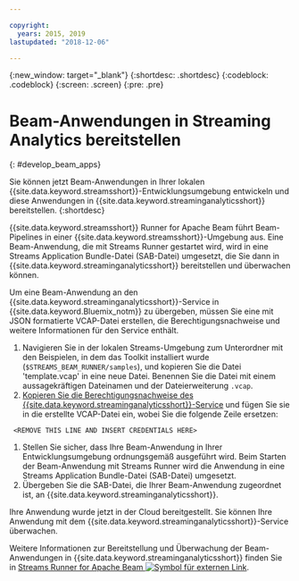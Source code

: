 ```yaml
---

copyright:
  years: 2015, 2019
lastupdated: "2018-12-06"

---
```


<!-- Attribute definitions -->
{:new_window: target="_blank"}
{:shortdesc: .shortdesc}
{:codeblock: .codeblock}
{:screen: .screen}
{:pre: .pre}

# Beam-Anwendungen in Streaming Analytics bereitstellen
{: #develop_beam_apps}

Sie können jetzt Beam-Anwendungen in Ihrer lokalen {{site.data.keyword.streamsshort}}-Entwicklungsumgebung entwickeln und diese Anwendungen in {{site.data.keyword.streaminganalyticsshort}} bereitstellen.
{:shortdesc}

{{site.data.keyword.streamsshort}} Runner for Apache Beam führt Beam-Pipelines in einer {{site.data.keyword.streamsshort}}-Umgebung aus. Eine Beam-Anwendung, die mit Streams Runner gestartet wird, wird in eine Streams Application Bundle-Datei (SAB-Datei) umgesetzt, die Sie dann in {{site.data.keyword.streaminganalyticsshort}} bereitstellen und überwachen können.

Um eine Beam-Anwendung an den {{site.data.keyword.streaminganalyticsshort}}-Service in {{site.data.keyword.Bluemix_notm}} zu übergeben, müssen Sie eine mit JSON formatierte VCAP-Datei erstellen, die Berechtigungsnachweise und weitere Informationen für den Service enthält.

1. Navigieren Sie in der lokalen Streams-Umgebung zum Unterordner mit den Beispielen, in dem das Toolkit installiert wurde (`$STREAMS_BEAM_RUNNER/samples`), und kopieren Sie die Datei 'template.vcap' in eine neue Datei. Benennen Sie die Datei mit einem aussagekräftigen Dateinamen und der Dateierweiterung `.vcap`.
1. [Kopieren Sie die Berechtigungsnachweise des {{site.data.keyword.streaminganalyticsshort}}-Service](/docs/services/StreamingAnalytics?topic=StreamingAnalytics-service_plans#service_plans#vcap_services) und fügen Sie sie in die erstellte VCAP-Datei ein, wobei Sie die folgende Zeile ersetzen:
```
 <REMOVE THIS LINE AND INSERT CREDENTIALS HERE>
 ```
1. Stellen Sie sicher, dass Ihre Beam-Anwendung in Ihrer Entwicklungsumgebung ordnungsgemäß ausgeführt wird. Beim Starten der Beam-Anwendung mit Streams Runner wird die Anwendung in eine Streams Application Bundle-Datei (SAB-Datei) umgesetzt.
1. Übergeben Sie die SAB-Datei, die Ihrer Beam-Anwendung zugeordnet ist, an {{site.data.keyword.streaminganalyticsshort}}.

Ihre Anwendung wurde jetzt in der Cloud bereitgestellt. Sie können Ihre Anwendung mit dem {{site.data.keyword.streaminganalyticsshort}}-Service überwachen.

Weitere Informationen zur Bereitstellung und Überwachung der Beam-Anwendungen in {{site.data.keyword.streaminganalyticsshort}} finden Sie in [Streams Runner for Apache Beam ![Symbol für externen Link](../../icons/launch-glyph.svg "Symbol für externen Link")](https://ibmstreams.github.io/streamsx.documentation/docs/beamrunner/beamrunner-1-intro/).
